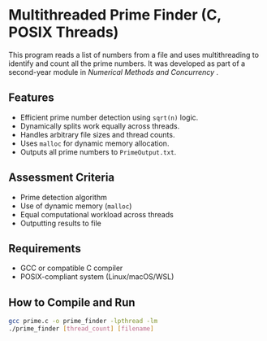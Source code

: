 # Multithreaded Prime Finder (C, POSIX Threads)

This program reads a list of numbers from a file and uses multithreading to identify and count all the prime numbers. It was developed as part of a second-year module in *Numerical Methods and Concurrency* .

## Features
- Efficient prime number detection using `sqrt(n)` logic.
- Dynamically splits work equally across threads.
- Handles arbitrary file sizes and thread counts.
- Uses `malloc` for dynamic memory allocation.
- Outputs all prime numbers to `PrimeOutput.txt`.

## Assessment Criteria
- Prime detection algorithm
- Use of dynamic memory (`malloc`)
- Equal computational workload across threads
- Outputting results to file

## Requirements
- GCC or compatible C compiler
- POSIX-compliant system (Linux/macOS/WSL)

##  How to Compile and Run

```bash
gcc prime.c -o prime_finder -lpthread -lm
./prime_finder [thread_count] [filename]
